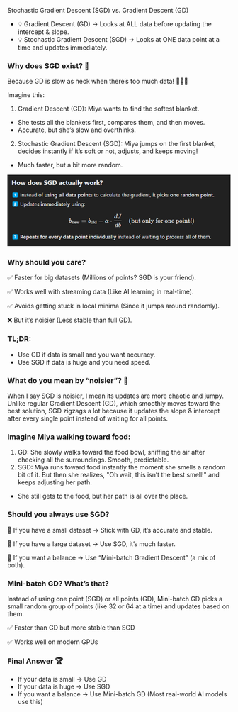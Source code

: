 Stochastic Gradient Descent (SGD) vs. Gradient Descent (GD)
* 💡 Gradient Descent (GD) → Looks at ALL data before updating the intercept & slope.
* 💡 Stochastic Gradient Descent (SGD) → Looks at ONE data point at a time and updates immediately.

### Why does SGD exist? 🤔
Because GD is slow as heck when there’s too much data! 🚶‍♂️🐢

Imagine this:

1. Gradient Descent (GD): Miya wants to find the softest blanket.

* She tests all the blankets first, compares them, and then moves.
* Accurate, but she’s slow and overthinks.
2. Stochastic Gradient Descent (SGD): Miya jumps on the first blanket, decides instantly if it’s soft or not, adjusts, and keeps moving!

* Much faster, but a bit more random.

![](/images/image_2025-02-28_121728327.png)

### Why should you care?

✅ Faster for big datasets (Millions of points? SGD is your friend).

✅ Works well with streaming data (Like AI learning in real-time).

✅ Avoids getting stuck in local minima (Since it jumps around randomly).

❌ But it’s noisier (Less stable than full GD).

### TL;DR:

* Use GD if data is small and you want accuracy.
* Use SGD if data is huge and you need speed.

### What do you mean by “noisier”? 🤔
When I say SGD is noisier, I mean its updates are more chaotic and jumpy. Unlike regular Gradient Descent (GD), which smoothly moves toward the best solution, SGD zigzags a lot because it updates the slope & intercept after every single point instead of waiting for all points.

### Imagine Miya walking toward food:
1. GD: She slowly walks toward the food bowl, sniffing the air after checking all the surroundings. Smooth, predictable.
2. SGD: Miya runs toward food instantly the moment she smells a random bit of it. But then she realizes, "Oh wait, this isn’t the best smell!" and keeps adjusting her path.
* She still gets to the food, but her path is all over the place.

### Should you always use SGD?

🔹 If you have a small dataset → Stick with GD, it’s accurate and stable.

🔹 If you have a large dataset → Use SGD, it’s much faster.

🔹 If you want a balance → Use “Mini-batch Gradient Descent” (a mix of both).

### Mini-batch GD? What’s that?

Instead of using one point (SGD) or all points (GD), Mini-batch GD picks a small random group of points (like 32 or 64 at a time) and updates based on them.

✅ Faster than GD but more stable than SGD

✅ Works well on modern GPUs

### Final Answer 🏆
* If your data is small → Use GD
* If your data is huge → Use SGD
* If you want a balance → Use Mini-batch GD (Most real-world AI models use this)
